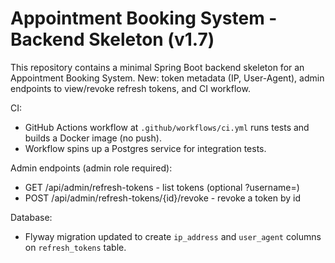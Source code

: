 # Appointment Booking System - Backend Skeleton (v1.7)

This repository contains a minimal Spring Boot backend skeleton for an Appointment Booking System.
New: token metadata (IP, User-Agent), admin endpoints to view/revoke refresh tokens, and CI workflow.

CI:
- GitHub Actions workflow at `.github/workflows/ci.yml` runs tests and builds a Docker image (no push).
- Workflow spins up a Postgres service for integration tests.

Admin endpoints (admin role required):
- GET /api/admin/refresh-tokens - list tokens (optional ?username=)
- POST /api/admin/refresh-tokens/{id}/revoke - revoke a token by id

Database:
- Flyway migration updated to create `ip_address` and `user_agent` columns on `refresh_tokens` table.
